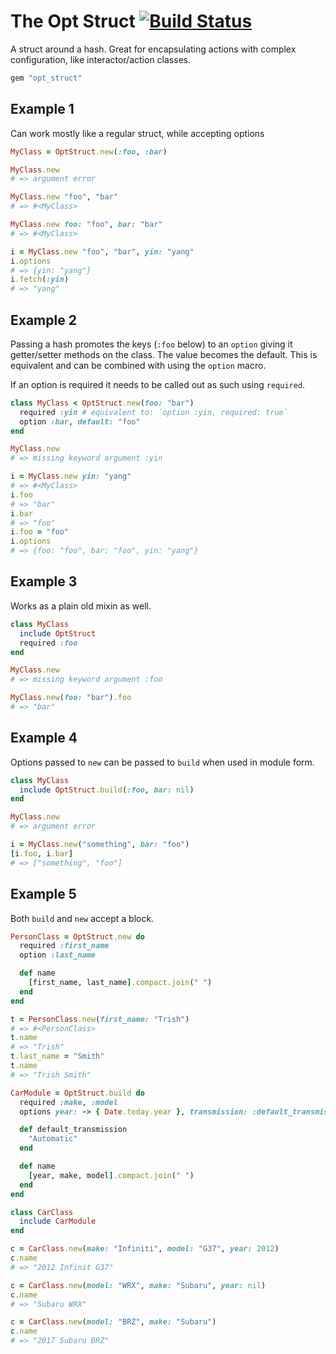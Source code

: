 # The Opt Struct [![Build Status][travis-image]][travis-link]

[travis-image]: https://travis-ci.org/carlzulauf/opt_struct.svg?branch=master
[travis-link]: http://travis-ci.org/carlzulauf/opt_struct

A struct around a hash. Great for encapsulating actions with complex configuration, like interactor/action classes.

```ruby
gem "opt_struct"
```

## Example 1

Can work mostly like a regular struct, while accepting options

```ruby
MyClass = OptStruct.new(:foo, :bar)

MyClass.new
# => argument error

MyClass.new "foo", "bar"
# => #<MyClass>

MyClass.new foo: "foo", bar: "bar"
# => #<MyClass>

i = MyClass.new "foo", "bar", yin: "yang"
i.options
# => {yin: "yang"}
i.fetch(:yin)
# => "yang"
```

## Example 2

Passing a hash promotes the keys (`:foo` below) to an `option` giving it getter/setter methods on the class. The value becomes the default. This is equivalent and can be combined with using the `option` macro.

If an option is required it needs to be called out as such using `required`.

```ruby
class MyClass < OptStruct.new(foo: "bar")
  required :yin # equivalent to: `option :yin, required: true`
  option :bar, default: "foo"
end

MyClass.new
# => missing keyword argument :yin

i = MyClass.new yin: "yang"
# => #<MyClass>
i.foo
# => "bar"
i.bar
# => "foo"
i.foo = "foo"
i.options
# => {foo: "foo", bar: "foo", yin: "yang"}
```

## Example 3

Works as a plain old mixin as well.

```ruby
class MyClass
  include OptStruct
  required :foo
end

MyClass.new
# => missing keyword argument :foo

MyClass.new(foo: "bar").foo
# => "bar"
```

## Example 4

Options passed to `new` can be passed to `build` when used in module form.

```ruby
class MyClass
  include OptStruct.build(:foo, bar: nil)
end

MyClass.new
# => argument error

i = MyClass.new("something", bar: "foo")
[i.foo, i.bar]
# => ["something", "foo"]
```

## Example 5

Both `build` and `new` accept a block.

```ruby
PersonClass = OptStruct.new do
  required :first_name
  option :last_name

  def name
    [first_name, last_name].compact.join(" ")
  end
end

t = PersonClass.new(first_name: "Trish")
# => #<PersonClass>
t.name
# => "Trish"
t.last_name = "Smith"
t.name
# => "Trish Smith"

CarModule = OptStruct.build do
  required :make, :model
  options year: -> { Date.today.year }, transmission: :default_transmission

  def default_transmission
    "Automatic"
  end

  def name
    [year, make, model].compact.join(" ")
  end
end

class CarClass
  include CarModule
end

c = CarClass.new(make: "Infiniti", model: "G37", year: 2012)
c.name
# => "2012 Infinit G37"

c = CarClass.new(model: "WRX", make: "Subaru", year: nil)
c.name
# => "Subaru WRX"

c = CarClass.new(model: "BRZ", make: "Subaru")
c.name
# => "2017 Subaru BRZ"
```
